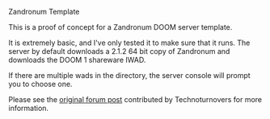 Zandronum Template

This is a proof of concept for a Zandronum DOOM server template.

It is extremely basic, and I've only tested it to make sure that it runs. The server by default downloads a 2.1.2 64 bit copy of Zandronum and downloads the DOOM 1 shareware IWAD.

If there are multiple wads in the directory, the server console will prompt you to choose one.

Please see the [original forum post](https://community.pufferpanel.com/topic/635/zandronum-template) contributed by Technoturnovers for more information.
